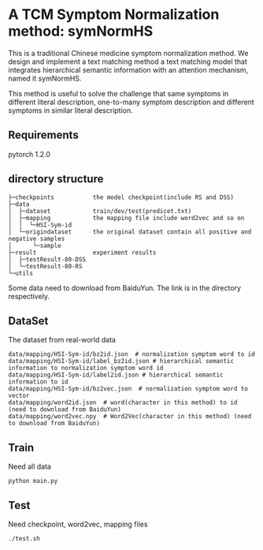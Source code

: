 # A TCM Symptom Normalization method: symNormHS 
This is a traditional Chinese medicine symptom normalization method. We design and implement a text matching method a text matching model that integrates hierarchical semantic information with an attention mechanism, named it symNormHS.

This method is useful to solve the challenge that same symptoms in different literal description, one-to-many symptom description and different symptoms in similar literal description.
## Requirements
pytorch 1.2.0

## directory structure
```
├─checkpoints           the model checkpoint(include RS and DSS)
├─data
│  ├─dataset            train/dev/test(predicet.txt)
│  ├─mapping            the mapping file include word2vec and so on
│  │  └─HSI-Sym-id      
│  └─origindataset      the original dataset contain all positive and negative samples
│      └─sample
├─result                experiment results
│  ├─testResult-80-DSS  
│  └─testResult-80-RS
└─utils
```
Some data need to download from BaiduYun. The link is in the directory respectively.
## DataSet
The dataset from real-world data
```shell
data/mapping/HSI-Sym-id/bz2id.json  # normalization symptom word to id
data/mapping/HSI-Sym-id/label_bz2id.json # hierarchical semantic information to normalization symptom word id
data/mapping/HSI-Sym-id/label2id.json # hierarchical semantic information to id
data/mapping/HSI-Sym-id/bz2vec.json  # normalization symptom word to vector
data/mapping/word2id.json  # word(character in this method) to id (need to download from BaiduYun)
data/mapping/word2vec.npy  # Word2Vec(character in this method) (need to download from BaiduYun)
```

## Train
Need all data
```
python main.py
```

## Test
Need checkpoint, word2vec, mapping files
```
./test.sh
```

